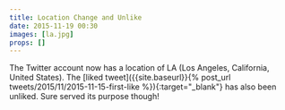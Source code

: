 ```yaml
---
title: Location Change and Unlike
date: 2015-11-19 00:30
images: [la.jpg]
props: []
---
```

The Twitter account now has a location of LA (Los Angeles, California, United States). The [liked tweet]({{site.baseurl}}{% post_url tweets/2015/11/2015-11-15-first-like %}){:target="_blank"} has also been unliked. Sure served its purpose though!
